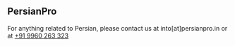 ## PersianPro

For anything related to Persian, please contact us at into[at]persianpro.in or at <a href="tel:+919960263323">+91 9960 263 323</a>


